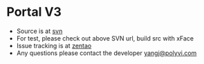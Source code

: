 # Portal V3
* Source is at [svn](https://polyvi.net:4443/svn/polyvi/xface3.x/dev/projects/polyvi/XPortal/trunk/src)
* For test, please check out above SVN url, build src with xFace
* Issue tracking is at [zentao](http://zentao.polyvi.com/bug-browse-26.html)
* Any questions please contact the developer [yangj@polyvi.com](mailto:yangj@polyvi.com)